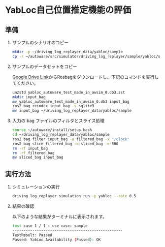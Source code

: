 # YabLoc自己位置推定機能の評価

## 準備

1. サンプルのシナリオのコピー

   ```bash
   mkdir -p ~/driving_log_replayer_data/yabloc/sample
   cp -r ~/autoware/src/simulator/driving_log_replayer/sample/yabloc/scenario.yaml ~/driving_log_replayer_data/yabloc/sample
   ```

2. サンプルのデータセットをコピー

   [Google Drive Link](https://drive.google.com/file/d/1zKTGRH4lD-wptpOdNCgpiPfGRDP0XrUm/view)からRosbagをダウンロードし、下記のコマンドを実行してください。

   ```bash
   unzstd yabloc_autoware_test_made_in_awsim_0.db3.zst
   mkdir input_bag
   mv yabloc_autoware_test_made_in_awsim_0.db3 input_bag
   ros2 bag reindex input_bag -s sqlite3
   mv input_bag ~/driving_log_replayer_data/yabloc/sample
   ```

3. 入力の bag ファイルのフィルタとスライス処理

   ```bash
   source ~/autoware/install/setup.bash
   cd ~/driving_log_replayer_data/yabloc/sample
   ros2 bag filter input_bag -o filtered_bag -x "/clock"
   ros2 bag slice filtered_bag -o sliced_bag -e 580
   rm -rf input_bag
   rm -rf filtered_bag
   mv sliced_bag input_bag
   ```

## 実行方法

1. シミュレーションの実行

   ```bash
   driving_log_replayer simulation run -p yabloc --rate 0.5
   ```

2. 結果の確認

   以下のような結果がターミナルに表示されます。

   ```bash
   test case 1 / 1 : use case: sample
   --------------------------------------------------
   TestResult: Passed
   Passed: YabLoc Availability (Passed): OK
   ```
